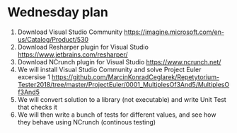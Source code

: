 Wednesday plan
====

1. Download Visual Studio Community
    https://imagine.microsoft.com/en-us/Catalog/Product/530
2. Download Resharper plugin for Visual Studio
    https://www.jetbrains.com/resharper/
3. Download NCrunch plugin for Visual Studio
    https://www.ncrunch.net/ 
4. We will install Visual Studio Community and solve Project Euler excersise 1 https://github.com/MarcinKonradCeglarek/Repetytorium-Tester2018/tree/master/ProjectEuler/0001_MultiplesOf3And5/MultiplesOf3And5
5. We will convert solution to a library (not executable) and write Unit Test that checks it
6. We will then write a bunch of tests for different values, and see how they behave using NCrunch (continous testing)